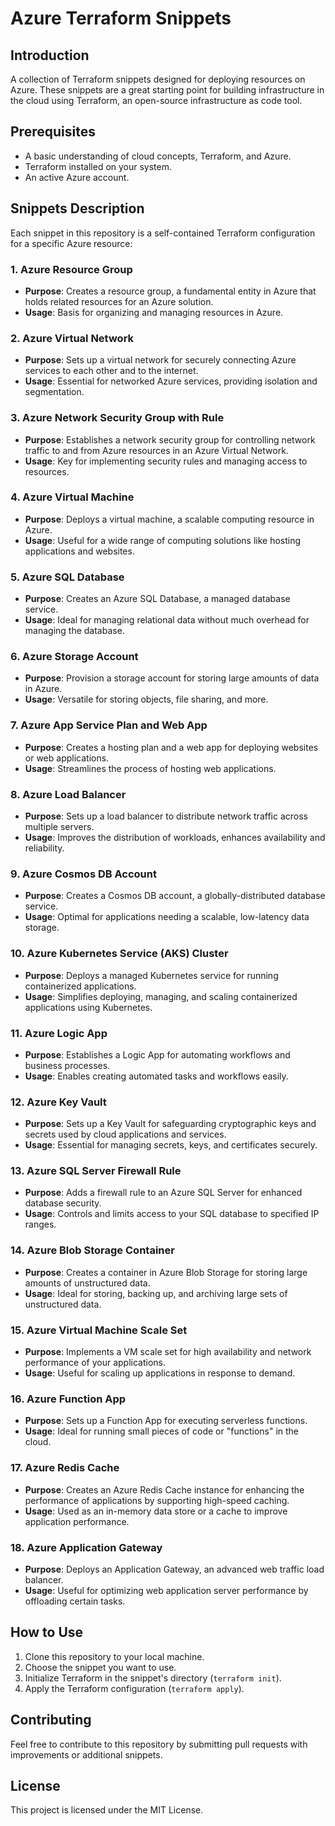 # Azure Terraform Snippets

## Introduction
A collection of Terraform snippets designed for deploying resources on Azure. These snippets are a great starting point for building infrastructure in the cloud using Terraform, an open-source infrastructure as code tool.

## Prerequisites
- A basic understanding of cloud concepts, Terraform, and Azure.
- Terraform installed on your system.
- An active Azure account.

## Snippets Description
Each snippet in this repository is a self-contained Terraform configuration for a specific Azure resource:

### 1. Azure Resource Group
- **Purpose**: Creates a resource group, a fundamental entity in Azure that holds related resources for an Azure solution.
- **Usage**: Basis for organizing and managing resources in Azure.

### 2. Azure Virtual Network
- **Purpose**: Sets up a virtual network for securely connecting Azure services to each other and to the internet.
- **Usage**: Essential for networked Azure services, providing isolation and segmentation.

### 3. Azure Network Security Group with Rule
- **Purpose**: Establishes a network security group for controlling network traffic to and from Azure resources in an Azure Virtual Network.
- **Usage**: Key for implementing security rules and managing access to resources.

### 4. Azure Virtual Machine
- **Purpose**: Deploys a virtual machine, a scalable computing resource in Azure.
- **Usage**: Useful for a wide range of computing solutions like hosting applications and websites.

### 5. Azure SQL Database
- **Purpose**: Creates an Azure SQL Database, a managed database service.
- **Usage**: Ideal for managing relational data without much overhead for managing the database.

### 6. Azure Storage Account
- **Purpose**: Provision a storage account for storing large amounts of data in Azure.
- **Usage**: Versatile for storing objects, file sharing, and more.

### 7. Azure App Service Plan and Web App
- **Purpose**: Creates a hosting plan and a web app for deploying websites or web applications.
- **Usage**: Streamlines the process of hosting web applications.

### 8. Azure Load Balancer
- **Purpose**: Sets up a load balancer to distribute network traffic across multiple servers.
- **Usage**: Improves the distribution of workloads, enhances availability and reliability.

### 9. Azure Cosmos DB Account
- **Purpose**: Creates a Cosmos DB account, a globally-distributed database service.
- **Usage**: Optimal for applications needing a scalable, low-latency data storage.

### 10. Azure Kubernetes Service (AKS) Cluster
- **Purpose**: Deploys a managed Kubernetes service for running containerized applications.
- **Usage**: Simplifies deploying, managing, and scaling containerized applications using Kubernetes.

### 11. Azure Logic App
- **Purpose**: Establishes a Logic App for automating workflows and business processes.
- **Usage**: Enables creating automated tasks and workflows easily.

### 12. Azure Key Vault
- **Purpose**: Sets up a Key Vault for safeguarding cryptographic keys and secrets used by cloud applications and services.
- **Usage**: Essential for managing secrets, keys, and certificates securely.

### 13. Azure SQL Server Firewall Rule
- **Purpose**: Adds a firewall rule to an Azure SQL Server for enhanced database security.
- **Usage**: Controls and limits access to your SQL database to specified IP ranges.

### 14. Azure Blob Storage Container
- **Purpose**: Creates a container in Azure Blob Storage for storing large amounts of unstructured data.
- **Usage**: Ideal for storing, backing up, and archiving large sets of unstructured data.

### 15. Azure Virtual Machine Scale Set
- **Purpose**: Implements a VM scale set for high availability and network performance of your applications.
- **Usage**: Useful for scaling up applications in response to demand.

### 16. Azure Function App
- **Purpose**: Sets up a Function App for executing serverless functions.
- **Usage**: Ideal for running small pieces of code or "functions" in the cloud.

### 17. Azure Redis Cache
- **Purpose**: Creates an Azure Redis Cache instance for enhancing the performance of applications by supporting high-speed caching.
- **Usage**: Used as an in-memory data store or a cache to improve application performance.

### 18. Azure Application Gateway
- **Purpose**: Deploys an Application Gateway, an advanced web traffic load balancer.
- **Usage**: Useful for optimizing web application server performance by offloading certain tasks.

## How to Use
1. Clone this repository to your local machine.
2. Choose the snippet you want to use.
3. Initialize Terraform in the snippet's directory (`terraform init`).
4. Apply the Terraform configuration (`terraform apply`).

## Contributing
Feel free to contribute to this repository by submitting pull requests with improvements or additional snippets.

## License
This project is licensed under the MIT License.

